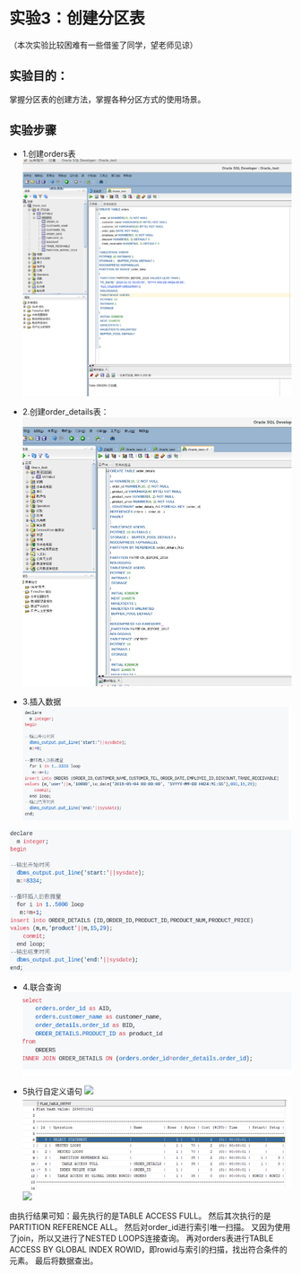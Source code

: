# 实验3：创建分区表
（本次实验比较困难有一些借鉴了同学，望老师见谅）

## 实验目的：

掌握分区表的创建方法，掌握各种分区方式的使用场景。

## 实验步骤

- 1.创建orders表
![](https://github.com/supermanliuyang/Oracle/blob/master/test3.1.png)

- 2.创建order_details表：
![](https://github.com/supermanliuyang/Oracle/blob/master/test3.2.png)

- 3.插入数据
![](https://github.com/supermanliuyang/Oracle/blob/master/test3.3.png)

![](https://github.com/supermanliuyang/Oracle/blob/master/test3.4.png)

- 4.联合查询
![](https://github.com/supermanliuyang/Oracle/blob/master/test3.5.png)

- 5执行自定义语句
![](https://github.com/supermanliuyang/Oracle/blob/master/test3.6.png)
![](https://github.com/supermanliuyang/Oracle/blob/master/test3.8.png)
![](https://github.com/supermanliuyang/Oracle/blob/master/test3.9.png)


由执行结果可知：最先执行的是TABLE ACCESS FULL。
然后其次执行的是PARTITION REFERENCE ALL。
然后对order_id进行索引唯一扫描。
又因为使用了join，所以又进行了NESTED LOOPS连接查询。
再对orders表进行TABLE ACCESS BY GLOBAL INDEX ROWID，即rowid与索引的扫描，找出符合条件的元素。
最后将数据查出。</p>
